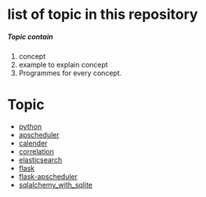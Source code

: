 # list of topic in this repository    
##### Topic contain     
1. concept
1. example to explain concept
1. Programmes for every concept.    

# Topic   
* [python](https://github.com/MaazMS/python/tree/master/python)  
* [apscheduler](https://github.com/MaazMS/python/tree/master/APSheduler)   
* [calender](https://github.com/MaazMS/python/tree/master/calender_program) 
* [correlation](https://github.com/MaazMS/python/tree/master/correlation)
* [elasticsearch](https://github.com/MaazMS/python/tree/master/ElasticsearchProgram)
* [flask](https://github.com/MaazMS/python/tree/master/FlaskProgram)
* [flask-apscheduler](https://github.com/MaazMS/python/tree/master/FlaskAPScheduler)  
* [sqlalchemy_with_sqlite](https://github.com/MaazMS/python/tree/master/sqlalchemy_sqlite)   

